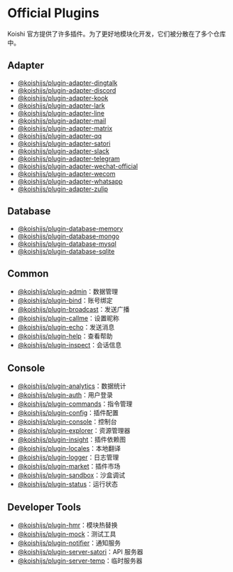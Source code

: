 # Official Plugins

Koishi 官方提供了许多插件。为了更好地模块化开发，它们被分散在了多个仓库中。

## Adapter

- [@koishijs/plugin-adapter-dingtalk](./adapter/dingtalk.md)
- [@koishijs/plugin-adapter-discord](./adapter/discord.md)
- [@koishijs/plugin-adapter-kook](./adapter/kook.md)
- [@koishijs/plugin-adapter-lark](./adapter/lark.md)
- [@koishijs/plugin-adapter-line](./adapter/line.md)
- [@koishijs/plugin-adapter-mail](./adapter/mail.md)
- [@koishijs/plugin-adapter-matrix](./adapter/matrix.md)
- [@koishijs/plugin-adapter-qq](./adapter/qq.md)
- [@koishijs/plugin-adapter-satori](./adapter/satori.md)
- [@koishijs/plugin-adapter-slack](./adapter/slack.md)
- [@koishijs/plugin-adapter-telegram](./adapter/telegram.md)
- [@koishijs/plugin-adapter-wechat-official](./adapter/wechat-official.md)
- [@koishijs/plugin-adapter-wecom](./adapter/wecom.md)
- [@koishijs/plugin-adapter-whatsapp](./adapter/whatsapp.md)
- [@koishijs/plugin-adapter-zulip](./adapter/zulip.md)

## Database

- [@koishijs/plugin-database-memory](./database/memory.md)
- [@koishijs/plugin-database-mongo](./database/mongo.md)
- [@koishijs/plugin-database-mysql](./database/mysql.md)
- [@koishijs/plugin-database-sqlite](./database/sqlite.md)

## Common

- [@koishijs/plugin-admin](./common/admin.md)：数据管理
- [@koishijs/plugin-bind](./common/bind.md)：账号绑定
- [@koishijs/plugin-broadcast](./common/broadcast.md)：发送广播
- [@koishijs/plugin-callme](./common/callme.md)：设置昵称
- [@koishijs/plugin-echo](./common/echo.md)：发送消息
- [@koishijs/plugin-help](./common/help.md)：查看帮助
- [@koishijs/plugin-inspect](./common/inspect.md)：会话信息

## Console

- [@koishijs/plugin-analytics](./console/analytics.md)：数据统计
- [@koishijs/plugin-auth](./console/auth.md)：用户登录
- [@koishijs/plugin-commands](./console/commands.md)：指令管理
- [@koishijs/plugin-config](./console/config.md)：插件配置
- [@koishijs/plugin-console](./console/index.md)：控制台
- [@koishijs/plugin-explorer](./console/explorer.md)：资源管理器
- [@koishijs/plugin-insight](./console/insight.md)：插件依赖图
- [@koishijs/plugin-locales](./console/locales.md)：本地翻译
- [@koishijs/plugin-logger](./console/logger.md)：日志管理
- [@koishijs/plugin-market](./console/market.md)：插件市场
- [@koishijs/plugin-sandbox](./console/sandbox.md)：沙盒调试
- [@koishijs/plugin-status](./console/status.md)：运行状态

## Developer Tools

- [@koishijs/plugin-hmr](./develop/hmr.md)：模块热替换
- [@koishijs/plugin-mock](./develop/mock.md)：测试工具
- [@koishijs/plugin-notifier](./develop/notifier.md)：通知服务
- [@koishijs/plugin-server-satori](./develop/server-satori.md)：API 服务器
- [@koishijs/plugin-server-temp](./develop/server-temp.md)：临时服务器
